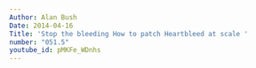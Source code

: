 ```yaml
---
Author: Alan Bush
Date: 2014-04-16
Title: 'Stop the bleeding How to patch Heartbleed at scale '
number: "051.5"
youtube_id: pMKFe_WDnhs
---
```



